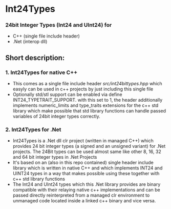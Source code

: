 # Int24Types
### 24bit Integer Types  (Int24 and UInt24) for 
- C++ (single file include header) 
- .Net (interop dll)

## Short description:

### 1. Int24Types for native C++ 

- This comes as a single file include header *src/int24bittypes.hpp* which easyly can be used in c++ projects by just including this single file 
- Optionally std/stl support can be enabled via define INT24_TYPETRAIT_SUPPORT. with this set to 1, the header additionally implements numeric_limits and type_traits extensions for the c++ std library which make possible that std library functions can handle passed variables of 24bit integer types correctly.

### 2. Int24Types for .Net

- Int24Types is a .Net dll clr project (written in managed C++) which provides 24 bit integer types (a signed and an unsigned variant) for .Net projects. The 24Bit types can be used almost same like other 8, 16, 32 and 64 bit integer types in .Net Projects
- It's based on an (also in this repo contained) single header include library which is written in native C++ and which implements INT24 and UINT24 types in a way that makes possible using these together with c++ std library functions 
- The Int24 and UInt24 types which this .Net library provides are binary compatible with their relaying native c++ implementations and can be passed directly reinterpreted from a managed clr environment to unmanaged code located inside a linked c++ binary and vice versa.   
 
